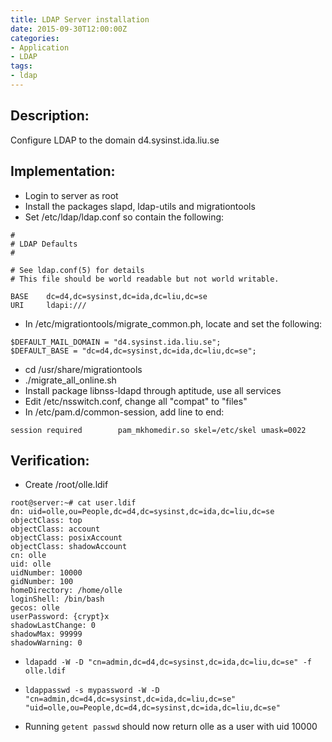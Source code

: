 ```yaml
---
title: LDAP Server installation
date: 2015-09-30T12:00:00Z
categories:
- Application
- LDAP
tags:
- ldap
---
```

## Description:
Configure LDAP to the domain d4.sysinst.ida.liu.se

## Implementation:
- Login to server as root
- Install the packages slapd, ldap-utils and migrationtools
- Set /etc/ldap/ldap.conf so contain the following: 

~~~
#
# LDAP Defaults
#

# See ldap.conf(5) for details
# This file should be world readable but not world writable.

BASE    dc=d4,dc=sysinst,dc=ida,dc=liu,dc=se
URI     ldapi:///
~~~

- In /etc/migrationtools/migrate_common.ph, locate and set the following: 

~~~
$DEFAULT_MAIL_DOMAIN = "d4.sysinst.ida.liu.se";
$DEFAULT_BASE = "dc=d4,dc=sysinst,dc=ida,dc=liu,dc=se";
~~~

- cd /usr/share/migrationtools
- ./migrate_all_online.sh
- Install package libnss-ldapd through aptitude, use all services
- Edit /etc/nsswitch.conf, change all "compat" to "files"
- In /etc/pam.d/common-session, add line to end:

~~~
session required        pam_mkhomedir.so skel=/etc/skel umask=0022
~~~

## Verification:
- Create /root/olle.ldif

~~~
root@server:~# cat user.ldif
dn: uid=olle,ou=People,dc=d4,dc=sysinst,dc=ida,dc=liu,dc=se
objectClass: top
objectClass: account
objectClass: posixAccount
objectClass: shadowAccount
cn: olle
uid: olle
uidNumber: 10000
gidNumber: 100
homeDirectory: /home/olle
loginShell: /bin/bash
gecos: olle
userPassword: {crypt}x
shadowLastChange: 0
shadowMax: 99999
shadowWarning: 0
~~~

- `ldapadd -W -D "cn=admin,dc=d4,dc=sysinst,dc=ida,dc=liu,dc=se" -f olle.ldif`
- `ldappasswd -s mypassword -W -D
  "cn=admin,dc=d4,dc=sysinst,dc=ida,dc=liu,dc=se"
  "uid=olle,ou=People,dc=d4,dc=sysinst,dc=ida,dc=liu,dc=se"`

- Running `getent passwd` should now return olle as a user with uid 10000

